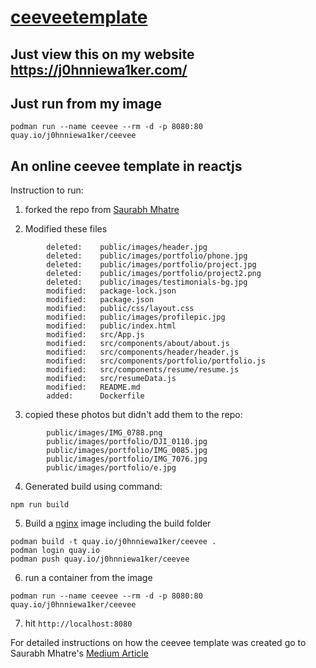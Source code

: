 # [ceeveetemplate](https://www.styleshout.com/free-templates/ceevee/)
## Just view this on my website https://j0hnniewa1ker.com/

## Just run from my image
```
podman run --name ceevee --rm -d -p 8080:80 quay.io/j0hnniewa1ker/ceevee
```

## An online ceevee template in reactjs  
Instruction to run: 
1) forked the repo from [Saurabh Mhatre](https://github.com/smhatre59/resumetemplate)

2) Modified these files
```
        deleted:    public/images/header.jpg
        deleted:    public/images/portfolio/phone.jpg
        deleted:    public/images/portfolio/project.jpg
        deleted:    public/images/portfolio/project2.png
        deleted:    public/images/testimonials-bg.jpg
        modified:   package-lock.json
        modified:   package.json
        modified:   public/css/layout.css
        modified:   public/images/profilepic.jpg
        modified:   public/index.html
        modified:   src/App.js
        modified:   src/components/about/about.js
        modified:   src/components/header/header.js
        modified:   src/components/portfolio/portfolio.js
        modified:   src/components/resume/resume.js
        modified:   src/resumeData.js
        modified:   README.md
        added:      Dockerfile
```
3) copied these photos but didn't add them to the repo:
```
        public/images/IMG_0788.png
        public/images/portfolio/DJI_0110.jpg
        public/images/portfolio/IMG_0085.jpg
        public/images/portfolio/IMG_7076.jpg
        public/images/portfolio/e.jpg
```



4) Generated build using command:  
 ```
 npm run build
 ```
 
5) Build a [nginx](https://hub.docker.com/_/nginx) image including the build folder
```
podman build -t quay.io/j0hnniewa1ker/ceevee .
podman login quay.io
podman push quay.io/j0hnniewa1ker/ceevee
```

6) run a container from the image
```
podman run --name ceevee --rm -d -p 8080:80 quay.io/j0hnniewa1ker/ceevee
```

7) hit `http://localhost:8080`


For detailed instructions on how the ceevee template was created go to Saurabh Mhatre's [Medium Article](https://medium.com/technoetics/create-a-developer-portfolio-using-reactjs-d34ea1bfb18e)
